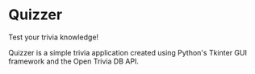 # Quizzer
Test your trivia knowledge!

Quizzer is a simple trivia application created using Python's Tkinter GUI framework and the Open Trivia DB API.
